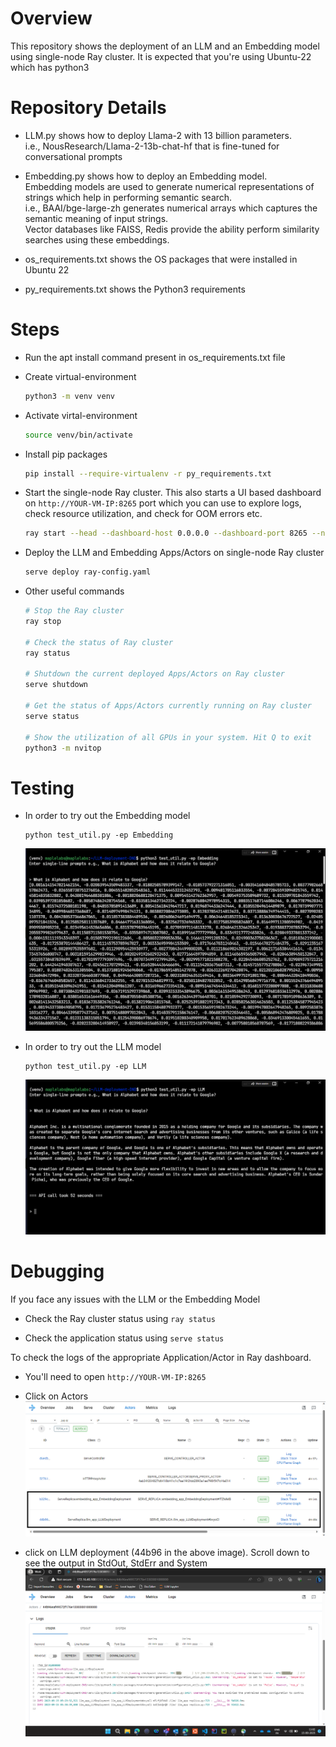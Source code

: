 # Overview

This repository shows the deployment of an LLM and an Embedding model using single-node Ray cluster.
It is expected that you're using Ubuntu-22 which has python3


# Repository Details

- LLM.py shows how to deploy Llama-2 with 13 billion parameters.  
i.e., NousResearch/Llama-2-13b-chat-hf that is fine-tuned for conversational prompts

- Embedding.py shows how to deploy an Embedding model.  
Embedding models are used to generate numerical representations of strings which help in performing semantic search.  
i.e., BAAI/bge-large-zh generates numerical arrays which captures the semantic meaning of input strings.  
Vector databases like FAISS, Redis provide the ability perform similarity searches using these embeddings.

- os_requirements.txt shows the OS packages that were installed in Ubuntu 22

- py_requirements.txt shows the Python3 requirements


# Steps

- Run the apt install command present in os_requirements.txt file

- Create virtual-environment  
   ```bash
   python3 -m venv venv
   ```

- Activate virtal-environment  
   ```bash
   source venv/bin/activate
   ```

- Install pip packages  
   ```bash
   pip install --require-virtualenv -r py_requirements.txt
   ```

- Start the single-node Ray cluster. This also starts a UI based dashboard on `http://YOUR-VM-IP:8265` port which you can use to explore logs, check resource utilization, and check for OOM errors etc.
  ```bash
  ray start --head --dashboard-host 0.0.0.0 --dashboard-port 8265 --num-cpus 8 --num-gpus 6
  ```

- Deploy the LLM and Embedding Apps/Actors on single-node Ray cluster
  ```bash
  serve deploy ray-config.yaml
  ```

- Other useful commands
  ```bash
  # Stop the Ray cluster
  ray stop

  # Check the status of Ray cluster
  ray status

  # Shutdown the current deployed Apps/Actors on Ray cluster
  serve shutdown

  # Get the status of Apps/Actors currently running on Ray cluster
  serve status

  # Show the utilization of all GPUs in your system. Hit Q to exit
  python3 -m nvitop
  ```


# Testing

- In order to try out the Embedding model
  ```
  python test_util.py -ep Embedding
  ```
  ![plot](./images/Embedding-Test.png)

- In order to try out the LLM model
  ```
  python test_util.py -ep LLM
  ```
  ![plot](./images/LLM-Test.png)


# Debugging

If you face any issues with the LLM or the Embedding Model

- Check the Ray cluster status using `ray status`

- Check the application status using `serve status`

To check the logs of the appropriate Application/Actor in Ray dashboard.

- You'll need to open `http://YOUR-VM-IP:8265`

- Click on Actors
  ![plot](./images/Ray-Actors.png)

- click on LLM deployment (44b96 in the above image). Scroll down to see the output in StdOut, StdErr and System
  ![plot](./images/LLM-Logs.png)
